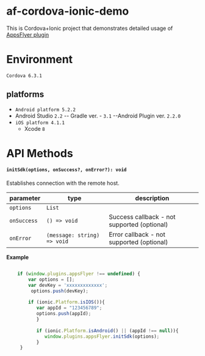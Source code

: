 

af-cordova-ionic-demo
===================
This is Cordova+Ionic project that demonstrates detailed usage of  [AppsFlyer plugin](https://github.com/AppsFlyerSDK/PhoneGap) 




Environment
===================
 `Cordova 6.3.1`
 

platforms
---------
- `Android platform 5.2.2`   
 - Android Studio `2.2` 
    -- Gradle ver. - `3.1`
    --Android Plugin ver. `2.2.0`
- `iOS platform 4.1.1` 
   -  Xcode `8`



API Methods
===================
#### `initSdk(options, onSuccess?, onError?): void`
Establishes connection with the remote host.

| parameter   | type                        | description |
| ----------- |-----------------------------|--------------|
| `options`   | `List`                      | |
| `onSuccess` | `() => void`                | Success callback - not supported (optional)|
| `onError`   | `(message: string) => void` | Error callback - not supported  (optional)|

**Example**

```javascript

    if (window.plugins.appsFlyer !== undefined) {               
	    var options = [];
	    var devKey = 'xxxxxxxxxxxxx';
	     options.push(devKey);
	               
	    if (ionic.Platform.isIOS()){ 
	       var appId = "123456789";
	       options.push(appId);
	       }
	          
	       if (ionic.Platform.isAndroid() || (appId !== null)){
	          window.plugins.appsFlyer.initSdk(options);
	       }
     }
   ```



